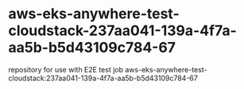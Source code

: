 # aws-eks-anywhere-test-cloudstack-237aa041-139a-4f7a-aa5b-b5d43109c784-67
repository for use with E2E test job aws-eks-anywhere-test-cloudstack:237aa041-139a-4f7a-aa5b-b5d43109c784-67
